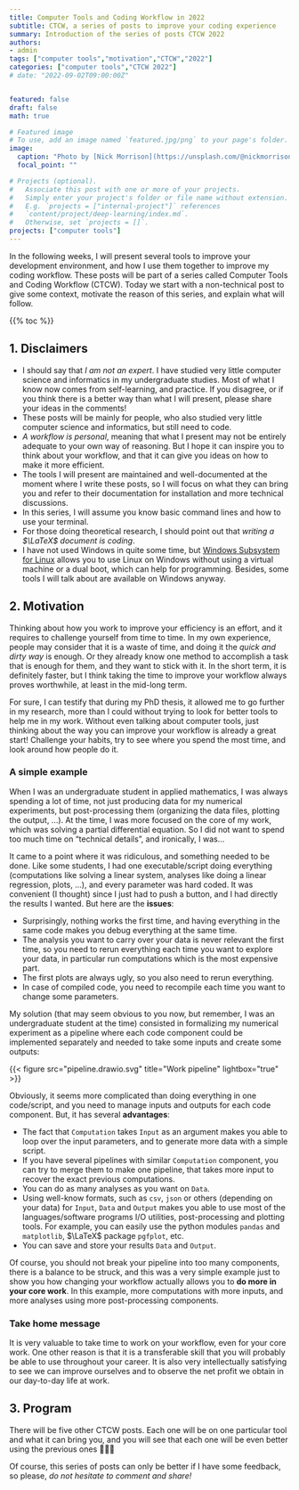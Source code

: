 ```yaml
---
title: Computer Tools and Coding Workflow in 2022
subtitle: CTCW, a series of posts to improve your coding experience
summary: Introduction of the series of posts CTCW 2022
authors:
- admin
tags: ["computer tools","motivation","CTCW","2022"]
categories: ["computer tools","CTCW 2022"]
# date: "2022-09-02T09:00:00Z"


featured: false
draft: false
math: true

# Featured image
# To use, add an image named `featured.jpg/png` to your page's folder. 
image:
  caption: "Photo by [Nick Morrison](https://unsplash.com/@nickmorrison?utm_source=unsplash&amp;utm_medium=referral&amp;utm_content=creditCopyText) on [Unsplash](https://unsplash.com/)"
  focal_point: ""

# Projects (optional).
#   Associate this post with one or more of your projects.
#   Simply enter your project's folder or file name without extension.
#   E.g. `projects = ["internal-project"]` references 
#   `content/project/deep-learning/index.md`.
#   Otherwise, set `projects = []`.
projects: ["computer tools"]
---
```


In the following weeks, I will present several tools to improve your development environment, and how I use them together to improve my coding workflow. These posts will be part of a series called Computer Tools and Coding Workflow (CTCW). Today we start with a non-technical post to give some context, motivate the reason of this series, and explain what will follow.

{{% toc %}}

## 1. Disclaimers

- I should say that *I am not an expert*. I have studied very little computer science and informatics in my undergraduate studies. Most of what I know now comes from self-learning, and practice. If you disagree, or if you think there is a better way than what I will present, please share your ideas in the comments!
- These posts will be mainly for people, who also studied very little computer science and informatics, but still need to code.
- *A workflow is personal*, meaning that what I present may not be entirely adequate to your own way of reasoning. But I hope it can inspire you to think about your workflow, and that it can give you ideas on how to make it more efficient.
- The tools I will present are maintained and well-documented at the moment where I write these posts, so I will focus on what they can bring you and refer to their documentation for installation and more technical discussions.
- In this series, I will assume you know basic command lines and how to use your terminal.
- For those doing theoretical research, I should point out that *writing a $\LaTeX$ document is coding*.
- I have not used Windows in quite some time, but [Windows Subsystem for Linux](https://docs.microsoft.com/fr-fr/windows/wsl/) allows you to use Linux on Windows without using a virtual machine or a dual boot, which can help for programming. Besides, some tools I will talk about are available on Windows anyway.

## 2. Motivation

Thinking about how you work to improve your efficiency is an effort, and it requires to challenge yourself from time to time. In my own experience, people may consider that it is a waste of time, and doing it the *quick and dirty way* is enough. Or they already know one method to accomplish a task that is enough for them, and they want to stick with it. In the short term, it is definitely faster, but I think taking the time to improve your workflow always proves worthwhile, at least in the mid-long term.

For sure, I can testify that during my PhD thesis, it allowed me to go further in my research, more than I could without trying to look for better tools to help me in my work. Without even talking about computer tools, just thinking about the way you can improve your workflow is already a great start! Challenge your habits, try to see where you spend the most time, and look around how people do it.

### A simple example <!-- omit in toc -->

When I was an undergraduate student in applied mathematics, I was always spending a lot of time, not just producing data for my numerical experiments, but post-processing them (organizing the data files, plotting the output, ...). At the time, I was more focused on the core of my work, which was solving a partial differential equation. So I did not want to spend too much time on “technical details”, and ironically, I was...

It came to a point where it was ridiculous, and something needed to be done. Like some students, I had one executable/script doing everything (computations like solving a linear system, analyses like doing a linear regression, plots, ...), and every parameter was hard coded. It was convenient (I thought) since I just had to push a button, and I had directly the results I wanted. But here are the **issues**:

- Surprisingly, nothing works the first time, and having everything in the same code makes you debug everything at the same time.
- The analysis you want to carry over your data is never relevant the first time, so you need to rerun everything each time you want to explore your data, in particular run computations which is the most expensive part.
- The first plots are always ugly, so you also need to rerun everything.
- In case of compiled code, you need to recompile each time you want to change some parameters.

My solution (that may seem obvious to you now, but remember, I was an undergraduate student at the time) consisted in formalizing my numerical experiment as a pipeline where each code component could be implemented separately and needed to take some inputs and create some outputs:

{{< figure src="pipeline.drawio.svg" title="Work pipeline" lightbox="true" >}}

Obviously, it seems more complicated than doing everything in one code/script, and you need to manage inputs and outputs for each code component. But, it has several **advantages**:

- The fact that `Computation` takes `Input` as an argument makes you able to loop over the input parameters, and to generate more data with a simple script.
- If you have several pipelines with similar `Computation` component, you can try to merge them to make one pipeline, that takes more input to recover the exact previous computations.
- You can do as many analyses as you want on `Data`.
- Using well-know formats, such as `csv`, `json` or others (depending on your data) for `Input`, `Data` and `Output` makes you able to use most of the languages/software programs I/O utilities, post-processing and plotting tools. For example, you can easily use the python modules `pandas` and `matplotlib`, $\LaTeX$ package `pgfplot`, etc.
- You can save and store your results `Data` and `Output`.

Of course, you should not break your pipeline into too many components, there is a balance to be struck, and this was a very simple example just to show you how changing your workflow actually allows you to **do more in your core work**. In this example, more computations with more inputs, and more analyses using more post-processing components.

### Take home message <!-- omit in toc -->

It is very valuable to take time to work on your workflow, even for your core work. One other reason is that it is a transferable skill that you will probably be able to use throughout your career. It is also very intellectually satisfying to see we can improve ourselves and to observe the net profit we obtain in our day-to-day life at work.

## 3. Program

There will be five other CTCW posts. Each one will be on one particular tool and what it can bring you, and you will see that each one will be even better using the previous ones :muscle::muscle::muscle:

Of course, this series of posts can only be better if I have some feedback, so please, *do not hesitate to comment and share!*
